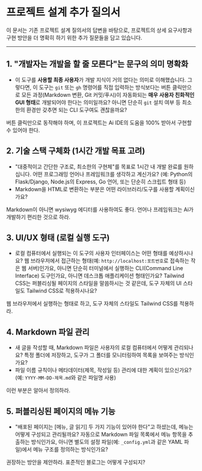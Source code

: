 # 프로젝트 설계 추가 질의서

이 문서는 기존 프로젝트 설계 질의서의 답변을 바탕으로, 프로젝트의 상세 요구사항과 구현 방안을 더 명확히 하기 위한 추가 질문들을 담고 있습니다.

---

## 1. "개발자는 개발을 할 줄 모른다"는 문구의 의미 명확화

*   이 도구를 **사용할 최종 사용자**가 개발 지식이 거의 없다는 의미로 이해했습니다. 그렇다면, 이 도구는 `git` 또는 `gh` 명령어를 직접 입력하는 방식보다는 버튼 클릭만으로 모든 과정(Markdown 변환, Git 커밋/푸시)이 자동화되는 **매우 사용자 친화적인 GUI 형태**로 개발되어야 한다는 의미일까요? 아니면 단순히 `git` 설치 여부 등 최소한의 환경만 갖추면 되는 CLI 도구여도 괜찮을까요?

버튼 클릭만으로 동작해야 하며, 이 프로젝트는 Ai IDE의 도움을 100% 받아서 구현할 수 있어야 한다.

## 2. 기술 스택 구체화 (1시간 개발 목표 고려)

*   "대중적이고 간단한 구조로, 최소한의 구현체"를 목표로 1시간 내 개발 완료를 원하십니다. 어떤 프로그래밍 언어나 프레임워크를 생각하고 계신가요? (예: Python의 Flask/Django, Node.js의 Express, Go 언어, 또는 단순히 스크립트 형태 등)
*   Markdown을 HTML로 변환하는 부분은 어떤 라이브러리/도구를 사용할 계획이신가요?

Markdown이 아니면 wysiwyg 에디터를 사용하여도 좋다. 언어나 프레임워크는 Ai가 개발하기 편리한 것으로 하라.

## 3. UI/UX 형태 (로컬 실행 도구)

*   로컬 컴퓨터에서 실행되는 이 도구의 사용자 인터페이스는 어떤 형태를 예상하시나요? 웹 브라우저에서 접근하는 형태(예: `http://localhost:포트번호`로 접속하는 작은 웹 서버)인가요, 아니면 단순히 터미널에서 실행하는 CLI(Command Line Interface) 도구인가요, 아니면 데스크톱 애플리케이션 형태인가요? Tailwind CSS는 퍼블리싱될 페이지의 스타일을 말씀하시는 것 같은데, 도구 자체의 UI 스타일도 Tailwind CSS로 적용하시나요?

웹 브라우저에서 실행하는 형태로 하고, 도구 자체의 스타일도 Tailwind CSS를 적용하라.

## 4. Markdown 파일 관리

*   새 글을 작성할 때, Markdown 파일은 사용자의 로컬 컴퓨터에서 어떻게 관리되나요? 특정 폴더에 저장하고, 도구가 그 폴더를 모니터링하여 목록을 보여주는 방식인가요?
*   파일 이름 규칙이나 메타데이터(제목, 작성일 등) 관리에 대한 계획이 있으신가요? (예: `YYYY-MM-DD-제목.md`와 같은 파일명 사용)

이런 부분은 알아서 정의하라.

## 5. 퍼블리싱된 페이지의 메뉴 기능

*   "배포된 페이지는 [메뉴, 글 읽기] 두 가지 기능이 있어야 한다"고 하셨는데, 메뉴는 어떻게 구성되고 관리될까요? 자동으로 Markdown 파일 목록에서 메뉴 항목을 추출하는 방식인가요, 아니면 별도의 설정 파일(예: `_config.yml`과 같은 YAML 파일)에서 메뉴 구조를 정의하는 방식인가요? 

권장하는 방안을 제안하라. 표준적인 블로그는 어떻게 구성되지?